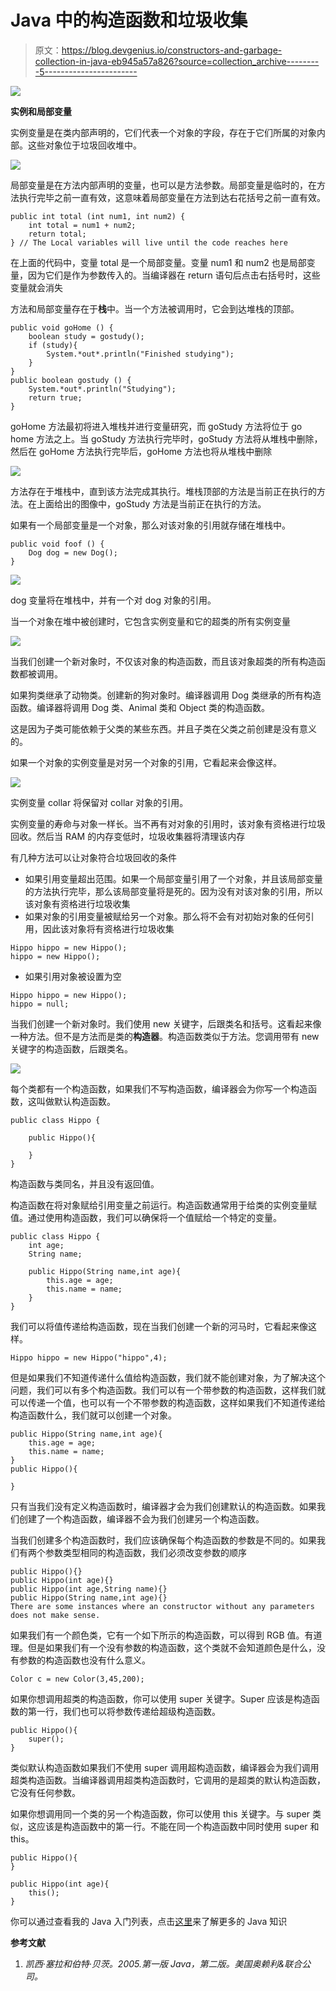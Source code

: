 # Java 中的构造函数和垃圾收集

> 原文：<https://blog.devgenius.io/constructors-and-garbage-collection-in-java-eb945a57a826?source=collection_archive---------5----------------------->

![](img/150f68407d78bb9bc889cf8d819f1468.png)

**实例和局部变量**

实例变量是在类内部声明的，它们代表一个对象的字段，存在于它们所属的对象内部。这些对象位于垃圾回收堆中。

![](img/38592ad8b34b57d4d0b7ab97e07ff838.png)

局部变量是在方法内部声明的变量，也可以是方法参数。局部变量是临时的，在方法执行完毕之前一直有效，这意味着局部变量在方法到达右花括号之前一直有效。

```
public int total (int num1, int num2) {
    int total = num1 + num2;
    return total;
} // The Local variables will live until the code reaches here
```

在上面的代码中，变量 total 是一个局部变量。变量 num1 和 num2 也是局部变量，因为它们是作为参数传入的。当编译器在 return 语句后点击右括号时，这些变量就会消失

方法和局部变量存在于**栈**中。当一个方法被调用时，它会到达堆栈的顶部。

```
public void goHome () {
    boolean study = gostudy();
    if (study){
        System.*out*.println("Finished studying");
    }
}
public boolean gostudy () {
    System.*out*.println("Studying");
    return true;
}
```

goHome 方法最初将进入堆栈并进行变量研究，而 goStudy 方法将位于 go home 方法之上。当 goStudy 方法执行完毕时，goStudy 方法将从堆栈中删除，然后在 goHome 方法执行完毕后，goHome 方法也将从堆栈中删除

![](img/1fde76d830f29a5b96ebc01acac6011c.png)

方法存在于堆栈中，直到该方法完成其执行。堆栈顶部的方法是当前正在执行的方法。在上面给出的图像中，goStudy 方法是当前正在执行的方法。

如果有一个局部变量是一个对象，那么对该对象的引用就存储在堆栈中。

```
public void foof () {
    Dog dog = new Dog();
}
```

![](img/c65a43de79d2092dc91173ec8429d93a.png)

dog 变量将在堆栈中，并有一个对 dog 对象的引用。

当一个对象在堆中被创建时，它包含实例变量和它的超类的所有实例变量

![](img/78774ecede2e6b5a7981f4084e1272a8.png)

当我们创建一个新对象时，不仅该对象的构造函数，而且该对象超类的所有构造函数都被调用。

如果狗类继承了动物类。创建新的狗对象时。编译器调用 Dog 类继承的所有构造函数。编译器将调用 Dog 类、Animal 类和 Object 类的构造函数。

这是因为子类可能依赖于父类的某些东西。并且子类在父类之前创建是没有意义的。

如果一个对象的实例变量是对另一个对象的引用，它看起来会像这样。

![](img/c7ccee8e14605f8112f923593e870e38.png)

实例变量 collar 将保留对 collar 对象的引用。

实例变量的寿命与对象一样长。当不再有对对象的引用时，该对象有资格进行垃圾回收。然后当 RAM 的内存变低时，垃圾收集器将清理该内存

有几种方法可以让对象符合垃圾回收的条件

*   如果引用变量超出范围。如果一个局部变量引用了一个对象，并且该局部变量的方法执行完毕，那么该局部变量将是死的。因为没有对该对象的引用，所以该对象有资格进行垃圾收集
*   如果对象的引用变量被赋给另一个对象。那么将不会有对初始对象的任何引用，因此该对象将有资格进行垃圾收集

```
Hippo hippo = new Hippo();
hippo = new Hippo();
```

*   如果引用对象被设置为空

```
Hippo hippo = new Hippo();
hippo = null;
```

当我们创建一个新对象时。我们使用 new 关键字，后跟类名和括号。这看起来像一种方法。但不是方法而是类的**构造器**。构造函数类似于方法。您调用带有 new 关键字的构造函数，后跟类名。

![](img/2fd6a2446e8742713afc4e7e47615131.png)

每个类都有一个构造函数，如果我们不写构造函数，编译器会为你写一个构造函数，这叫做默认构造函数。

```
public class Hippo {

    public Hippo(){

    }
}
```

构造函数与类同名，并且没有返回值。

构造函数在将对象赋给引用变量之前运行。构造函数通常用于给类的实例变量赋值。通过使用构造函数，我们可以确保将一个值赋给一个特定的变量。

```
public class Hippo {
    int age;
    String name;

    public Hippo(String name,int age){
        this.age = age;
        this.name = name;
    }
}
```

我们可以将值传递给构造函数，现在当我们创建一个新的河马时，它看起来像这样。

```
Hippo hippo = new Hippo("hippo",4);
```

但是如果我们不知道传递什么值给构造函数，我们就不能创建对象，为了解决这个问题，我们可以有多个构造函数。我们可以有一个带参数的构造函数，这样我们就可以传递一个值，也可以有一个不带参数的构造函数，这样如果我们不知道传递给构造函数什么，我们就可以创建一个对象。

```
public Hippo(String name,int age){
    this.age = age;
    this.name = name;
}
public Hippo(){

}
```

只有当我们没有定义构造函数时，编译器才会为我们创建默认的构造函数。如果我们创建了一个构造函数，编译器不会为我们创建另一个构造函数。

当我们创建多个构造函数时，我们应该确保每个构造函数的参数是不同的。如果我们有两个参数类型相同的构造函数，我们必须改变参数的顺序

```
public Hippo(){}
public Hippo(int age){}
public Hippo(int age,String name){}
public Hippo(String name,int age){}
There are some instances where an constructor without any parameters does not make sense.
```

如果我们有一个颜色类，它有一个如下所示的构造函数，可以得到 RGB 值。有道理。但是如果我们有一个没有参数的构造函数，这个类就不会知道颜色是什么，没有参数的构造函数也没有什么意义。

```
Color c = new Color(3,45,200);
```

如果你想调用超类的构造函数，你可以使用 super 关键字。Super 应该是构造函数的第一行，我们也可以将参数传递给超级构造函数。

```
public Hippo(){
    super();
}
```

类似默认构造函数如果我们不使用 super 调用超构造函数，编译器会为我们调用超类构造函数。当编译器调用超类构造函数时，它调用的是超类的默认构造函数，它没有任何参数。

如果你想调用同一个类的另一个构造函数，你可以使用 this 关键字。与 super 类似，这应该是构造函数中的第一行。不能在同一个构造函数中同时使用 super 和 this。

```
public Hippo(){
}

public Hippo(int age){
    this();
}
```

你可以通过查看我的 Java 入门列表，点击[这里](https://medium.com/@shashane.ranasinghe/list/introduction-to-java-9eb6c894d19c)来了解更多的 Java 知识

**参考文献**

1.  *凯西·塞拉和伯特·贝茨。2005.第一版 Java，第二版。美国奥赖利&联合公司。*